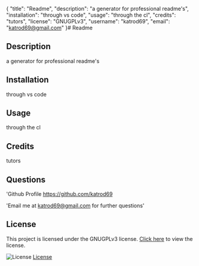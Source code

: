 {
"title": "Readme",
"description": "a generator for professional readme's",
"installation": "through vs code",
"usage": "through the cl",
"credits": "tutors",
"license": "GNUGPLv3",
"username": "katrod69",
"email": "katrod69@gmail.com"
}# Readme

## Description

a generator for professional readme's

## Installation

through vs code

## Usage

through the cl

## Credits

tutors

## Questions

'Github Profile https://github.com/katrod69

'Email me at katrod69@gmail.com for further questions'

## License

This project is licensed under the GNUGPLv3 license. [Click here](<[License](https://choosealicense.com/licenses/GNUGPLv3)>) to view the license.

![License](https://img.shields.io/badge/license-GNUGPLv3-green.svg)
[License](https://choosealicense.com/licenses/GNUGPLv3)
